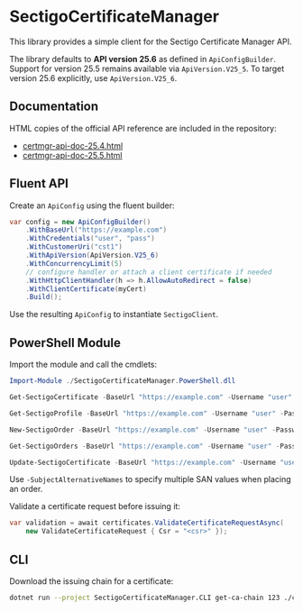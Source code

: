 # SectigoCertificateManager

This library provides a simple client for the Sectigo Certificate Manager API.

The library defaults to **API version 25.6** as defined in `ApiConfigBuilder`.
Support for version 25.5 remains available via `ApiVersion.V25_5`. To target
version 25.6 explicitly, use `ApiVersion.V25_6`.

## Documentation

HTML copies of the official API reference are included in the repository:

- [certmgr-api-doc-25.4.html](Documentation/certmgr-api-doc-25.4.html)
- [certmgr-api-doc-25.5.html](Documentation/certmgr-api-doc-25.5.html)

## Fluent API

Create an `ApiConfig` using the fluent builder:

```csharp
var config = new ApiConfigBuilder()
    .WithBaseUrl("https://example.com")
    .WithCredentials("user", "pass")
    .WithCustomerUri("cst1")
    .WithApiVersion(ApiVersion.V25_6)
    .WithConcurrencyLimit(5)
    // configure handler or attach a client certificate if needed
    .WithHttpClientHandler(h => h.AllowAutoRedirect = false)
    .WithClientCertificate(myCert)
    .Build();
```

Use the resulting `ApiConfig` to instantiate `SectigoClient`.


## PowerShell Module

Import the module and call the cmdlets:

```powershell
Import-Module ./SectigoCertificateManager.PowerShell.dll

Get-SectigoCertificate -BaseUrl "https://example.com" -Username "user" -Password "pass" -CustomerUri "cst1" -CertificateId 123 -ApiVersion V25_6

Get-SectigoProfile -BaseUrl "https://example.com" -Username "user" -Password "pass" -CustomerUri "cst1" -ProfileId 2 -ApiVersion V25_6

New-SectigoOrder -BaseUrl "https://example.com" -Username "user" -Password "pass" -CustomerUri "cst1" -CommonName "example.com" -ProfileId 1 -SubjectAlternativeNames "www.example.com","admin.example.com" -ApiVersion V25_6

Get-SectigoOrders -BaseUrl "https://example.com" -Username "user" -Password "pass" -CustomerUri "cst1" -ApiVersion V25_6

Update-SectigoCertificate -BaseUrl "https://example.com" -Username "user" -Password "pass" -CustomerUri "cst1" -CertificateId 123 -Csr "<csr>" -DcvMode "EMAIL" -DcvEmail "admin@example.com" -ApiVersion V25_6
```

Use `-SubjectAlternativeNames` to specify multiple SAN values when placing an order.

Validate a certificate request before issuing it:

```csharp
var validation = await certificates.ValidateCertificateRequestAsync(
    new ValidateCertificateRequest { Csr = "<csr>" });
```

## CLI

Download the issuing chain for a certificate:

```bash
dotnet run --project SectigoCertificateManager.CLI get-ca-chain 123 ./chain.pem
```

